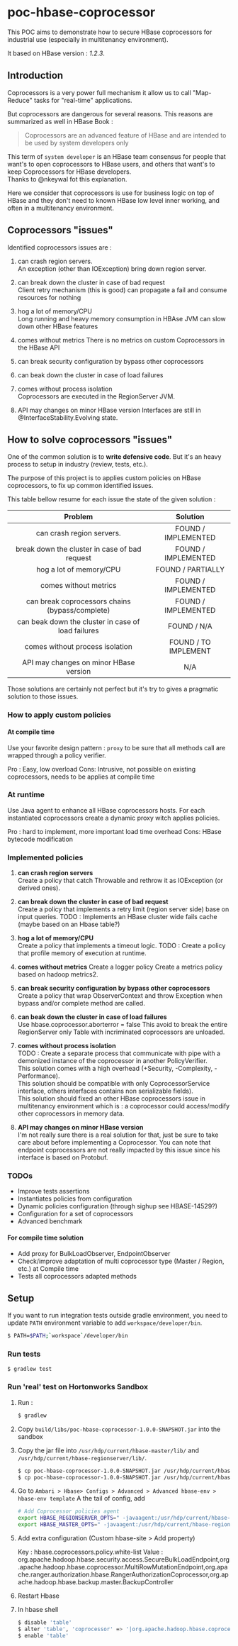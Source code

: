 # poc-hbase-coprocessor

This POC aims to demonstrate how to secure HBase coprocessors for industrial use (especially in multitenancy environment).

It based on HBase version : *1.2.3*.

## Introduction

Coprocessors is a very power full mechanism it allow us to call "Map-Reduce" 
tasks for "real-time" applications.

But coprocessors are dangerous for several reasons. 
This reasons are summarized as well in HBase Book :

> Coprocessors are an advanced feature of HBase and are intended to be used by system developers only

This term of `system developer` is an HBase team consensus for people that want's to open coprocessors to HBase users, 
and others that want's to keep Coprocessors for HBase developers.  
Thanks to @nkeywal fot this explanation.

Here we consider that coprocessors is use for business logic on top of HBase and they don't need to known HBase low level
 inner working, and often in a multitenancy environment.

## Coprocessors "issues"

Identified coprocessors issues are :

1. can crash region servers.   
   An exception (other than IOException) bring down region server.
   
1. can break down the cluster in case of bad request  
  Client retry mechanism (this is good) can propagate a fail and consume resources for nothing
   
1. hog a lot of memory/CPU   
   Long running and heavy memory consumption in HBAse JVM can slow down other HBase features
   
1. comes without metrics 
   There is no metrics on custom Coprocessors in the HBase API

1. can break security configuration by bypass other coprocessors

1. can beak down the cluster in case of load failures  
    
1. comes without process isolation   
   Coprocessors are executed in the RegionServer JVM.
   
1. API may changes on minor HBase version
	Interfaces are still in @InterfaceStability.Evolving state.
 
## How to solve coprocessors "issues"
 
One of the common solution is to __write defensive code__.
But it's an heavy process to setup in industry (review, tests, etc.).

The purpose of this project is to applies custom policies on HBase coprocessors, to fix up common identified issues.

This table bellow resume for each issue the state of the given solution :

|                       Problem                      | Solution             |
|:--------------------------------------------------:|:--------------------:|
| can crash region servers.                          | FOUND / IMPLEMENTED  | 
| break down the cluster in case of bad request      | FOUND / IMPLEMENTED  |
| hog a lot of memory/CPU                            | FOUND / PARTIALLY    |
| comes without metrics                              | FOUND / IMPLEMENTED  |
| can break coprocessors chains (bypass/complete)    | FOUND / IMPLEMENTED  |
| can beak down the cluster in case of load failures | FOUND / N/A          |
| comes without process isolation                    | FOUND / TO IMPLEMENT |
| API may changes on minor HBase version			 | N/A   				|

Those solutions are certainly not perfect but it's try to gives a pragmatic solution to those issues.

### How to apply custom policies

#### At compile time

Use your favorite design pattern : `proxy` to be sure that all methods call are wrapped through a policy verifier.

Pro : Easy, low overload
Cons: Intrusive, not possible on existing coprocessors, needs to be applies at compile time

### At runtime 

Use Java agent to enhance all HBase coprocessors hosts. 
For each instantiated coprocessors create a dynamic proxy witch applies policies. 

Pro : hard to implement, more important load time overhead
Cons: HBase bytecode modification

### Implemented policies 

1. __can crash region servers__    
	Create a policy that catch Throwable and rethrow it as IOException (or derived ones).
	   
1. __can break down the cluster in case of bad request__  
	Create a policy that implements a retry limit (region server side) base on input queries.
	TODO : Implements an HBase cluster wide fails cache (maybe based on an Hbase table?)
   
1. __hog a lot of memory/CPU__   
	Create a policy that implements a timeout logic.
	TODO : Create a policy that profile memory of execution at runtime.
	   
1. __comes without metrics__ 
 	Create a logger policy
 	Create a metrics policy based on hadoop metrics2.

1. __can break security configuration by bypass other coprocessors__  
	Create a policy that wrap ObserverContext and throw Exception when bypass and/or complete method are called.
	   
1. __can beak down the cluster in case of load failures__  
	Use hbase.coprocessor.aborterror = false
	This avoid to break the entire RegionServer only Table with incriminated coprocessors are unloaded.
      
1. __comes without process isolation__  
	TODO : Create a separate process that communicate with pipe with a demonized instance of the coprocessor in another PolicyVerifier.  
	This solution comes with a high overhead (+Security, -Complexity, -Performance).  
	This solution should be compatible with only CoprocessorService interface, 
    others interfaces contains non serializable fields).  
 	This solution should fixed an other HBase coprocessors issue in multitenancy environment which is : 
 	a coprocessor could access/modify other coprocessors in memory data.

1. __API may changes on minor HBase version__  
	I'm not really sure there is a real solution for that, just be sure to take care about before implementing a Coprocessor.
	You can note that endpoint coprocessors are not really impacted by this issue since his interface is based on Protobuf.
	
### TODOs

- Improve tests assertions
- Instantiates policies from configuration
- Dynamic policies configuration (through sighup see HBASE-14529?)
- Configuration for a set of coprocessors
- Advanced benchmark

#### For compile time solution
- Add proxy for BulkLoadObserver, EndpointObserver
- Check/improve adaptation of multi coprocessor type (Master / Region, etc.) at Compile time
- Tests all coprocessors adapted methods

## Setup

If you want to run integration tests outside gradle environment, 
you need to update `PATH` environment variable to add `workspace/developer/bin`.
```sh
$ PATH=$PATH;`workspace`/developer/bin
```
    
### Run tests
```sh
$ gradlew test
```

### Run 'real' test on Hortonworks Sandbox

1. Run : 
	```sh
	$ gradlew
	```
1. Copy `build/libs/poc-hbase-coprocessor-1.0.0-SNAPSHOT.jar` into the sandbox

1. Copy the jar file into `/usr/hdp/current/hbase-master/lib/` 
	and `/usr/hdp/current/hbase-regionserver/lib/`.
	
	```sh	
	$ cp poc-hbase-coprocessor-1.0.0-SNAPSHOT.jar /usr/hdp/current/hbase-master/lib/
	$ cp poc-hbase-coprocessor-1.0.0-SNAPSHOT.jar /usr/hdp/current/hbase-regionserver/lib/
	```
	
1. Go to `Ambari > Hbase> Configs > Advanced > Advanced hbase-env > hbase-env template`
	A the tail of config, add 
	```sh
	# Add Coprocessor policies agent
	export HBASE_REGIONSERVER_OPTS=" -javaagent:/usr/hdp/current/hbase-master/lib/poc-hbase-coprocessor-1.0.0-SNAPSHOT.jar $HBASE_REGIONSERVER_OPTS"
	export HBASE_MASTER_OPTS=" -javaagent:/usr/hdp/current/hbase-regionserver/lib/poc-hbase-coprocessor-1.0.0-SNAPSHOT.jar $HBASE_MASTER_OPTS "
	```
1. Add extra configuration (Custom hbase-site > Add property)

	Key   : hbase.coprocessors.policy.white-list
	Value : org.apache.hadoop.hbase.security.access.SecureBulkLoadEndpoint,org.apache.hadoop.hbase.coprocessor.MultiRowMutationEndpoint,org.apache.ranger.authorization.hbase.RangerAuthorizationCoprocessor,org.apache.hadoop.hbase.backup.master.BackupController
	
1. Restart Hbase
1. In hbase shell

	```sh
	$ disable 'table'
	$ alter 'table', 'coprocessor' => '|org.apache.hadoop.hbase.coprocessor.AggregateImplementation||'
	$ enable 'table'
	```
